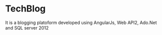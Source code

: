 # TechBlog
It is a blogging platoform developed using AngularJs, Web API2, Ado.Net and SQL server 2012
